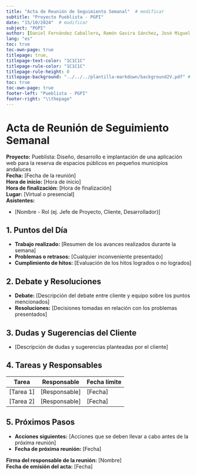 ```yaml
---
title: "Acta de Reunión de Seguimiento Semanal"  # modificar
subtitle: "Proyecto Pueblista - PGPI"
date: "15/10/2024"  # modificar
subject: "PGPI"
author: [Daniel Fernández Caballero, Ramón Gavira Sánchez, José Miguel Iborra Conejo, Antonio Macías Ferrera, Rafael Pulido Cifuentes]
lang: "es"
toc: true
toc-own-page: true
titlepage: true,
titlepage-text-color: "1C1C1C"
titlepage-rule-color: "1C1C1C"
titlepage-rule-height: 0
titlepage-background: "../../../plantilla-markdown/background2V.pdf" # modificar si el doc es horizontal
toc: true
toc-own-page: true
footer-left: "Pueblista - PGPI"
footer-right: "\\thepage"
---
```


# Acta de Reunión de Seguimiento Semanal

**Proyecto:** Pueblista: Diseño, desarrollo e implantación de una aplicación web para la reserva de espacios públicos en pequeños municipios andaluces  
**Fecha:** [Fecha de la reunión]  
**Hora de inicio:** [Hora de inicio]  
**Hora de finalización:** [Hora de finalización]  
**Lugar:** [Virtual o presencial]  
**Asistentes:**  
- [Nombre - Rol (ej. Jefe de Proyecto, Cliente, Desarrollador)]

## 1. Puntos del Día
- **Trabajo realizado:** [Resumen de los avances realizados durante la semana]
- **Problemas o retrasos:** [Cualquier inconveniente presentado]
- **Cumplimiento de hitos:** [Evaluación de los hitos logrados o no logrados]

## 2. Debate y Resoluciones
- **Debate:** [Descripción del debate entre cliente y equipo sobre los puntos mencionados]
- **Resoluciones:** [Decisiones tomadas en relación con los problemas presentados]

## 3. Dudas y Sugerencias del Cliente
- [Descripción de dudas y sugerencias planteadas por el cliente]

## 4. Tareas y Responsables
| Tarea | Responsable | Fecha límite |
|-------|-------------|--------------|
| [Tarea 1] | [Responsable] | [Fecha] |
| [Tarea 2] | [Responsable] | [Fecha] |

## 5. Próximos Pasos
- **Acciones siguientes:** [Acciones que se deben llevar a cabo antes de la próxima reunión]
- **Fecha de próxima reunión:** [Fecha]

**Firma del responsable de la reunión:** [Nombre]  
**Fecha de emisión del acta:** [Fecha]